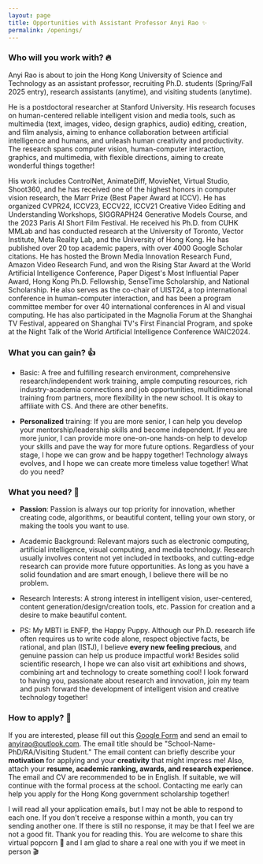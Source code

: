 ```yaml
---
layout: page
title: Opportunities with Assistant Professor Anyi Rao ✨
permalink: /openings/
---
```


### Who will you work with? 🔥

Anyi Rao is about to join the Hong Kong University of Science and Technology as an assistant professor, recruiting Ph.D. students (Spring/Fall 2025 entry), research assistants (anytime), and visiting students (anytime). 

He is a postdoctoral researcher at Stanford University. His research focuses on human-centered reliable intelligent vision and media tools, such as multimedia (text, images, video, design graphics, audio) editing, creation, and film analysis, aiming to enhance collaboration between artificial intelligence and humans, and unleash human creativity and productivity. The research spans computer vision, human-computer interaction, graphics, and multimedia, with flexible directions, aiming to create wonderful things together!

His work includes ControlNet, AnimateDiff, MovieNet, Virtual Studio, Shoot360, and he has received one of the highest honors in computer vision research, the Marr Prize (Best Paper Award at ICCV). He has organized CVPR24, ICCV23, ECCV22, ICCV21 Creative Video Editing and Understanding Workshops, SIGGRAPH24 Generative Models Course, and the 2023 Paris AI Short Film Festival. He received his Ph.D. from CUHK MMLab and has conducted research at the University of Toronto, Vector Institute, Meta Reality Lab, and the University of Hong Kong. He has published over 20 top academic papers, with over 4000 Google Scholar citations. He has hosted the Brown Media Innovation Research Fund, Amazon Video Research Fund, and won the Rising Star Award at the World Artificial Intelligence Conference, Paper Digest's Most Influential Paper Award, Hong Kong Ph.D. Fellowship, SenseTime Scholarship, and National Scholarship. He also serves as the co-chair of UIST24, a top international conference in human-computer interaction, and has been a program committee member for over 40 international conferences in AI and visual computing. 
He has also participated in the Magnolia Forum at the Shanghai TV Festival, appeared on Shanghai TV's First Financial Program, and spoke at the Night Talk of the World Artificial Intelligence Conference WAIC2024.

### What you can gain? 👍

- Basic: A free and fulfilling research environment, comprehensive research/independent work training, ample computing resources, rich industry-academia connections and job opportunities, multidimensional training from partners, more flexibility in the new school. It is okay to affiliate with CS. And there are other benefits.

- **Personalized** training: If you are more senior, I can help you develop your mentorship/leadership skills and become independent. If you are more junior, I can provide more one-on-one hands-on help to develop your skills and pave the way for more future options. Regardless of your stage, I hope we can grow and be happy together! Technology always evolves, and I hope we can create more timeless value together!
What do you need?

### What you need? 🥳
- **Passion**: Passion is always our top priority for innovation, whether creating code, algorithms, or beautiful content, telling your own story, or making the tools you want to use. 
- Academic Background: Relevant majors such as electronic computing, artificial intelligence, visual computing, and media technology. Research usually involves content not yet included in textbooks, and cutting-edge research can provide more future opportunities. As long as you have a solid foundation and are smart enough, I believe there will be no problem.
- Research Interests: A strong interest in intelligent vision, user-centered, content generation/design/creation tools, etc. Passion for creation and a desire to make beautiful content.

- PS: My MBTI is ENFP, the Happy Puppy. Although our Ph.D. research life often requires us to write code alone, respect objective facts, be rational, and plan (ISTJ), I believe **every new feeling precious**, and genuine passion can help us produce impactful work! Besides solid scientific research, I hope we can also visit art exhibitions and shows, combining art and technology to create something cool! I look forward to having you, passionate about research and innovation, join my team and push forward the development of intelligent vision and creative technology together!

### How to apply? 📧

If you are interested, please fill out this [Google Form](https://forms.gle/bxQMUzWE4J91Nnn88) and send an email to [anyirao@outlook.com](mailto:anyirao@outlook.com). The email title should be "School-Name-PhD/RA/Visiting Student." The email content can briefly describe your **motivation** for applying and your **creativity** that might impress me! Also, attach your **resume, academic ranking, awards, and research experience**. The email and CV are recommended to be in English. If suitable, we will continue with the formal process at the school. Contacting me early can help you apply for the Hong Kong government scholarship together!

I will read all your application emails, but I may not be able to respond to each one. If you don't receive a response within a month, you can try sending another one. If there is still no response, it may be that I feel we are not a good fit. 
Thank you for reading this. 
You are welcome to share this virtual popcorn 🍿 and I am glad to share a real one with you if we meet in person 🎬 

